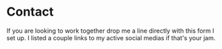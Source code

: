 # Contact

If you are looking to work together drop me a line directly with this form I set up. I listed a couple links to my active social medias if that's your jam.
